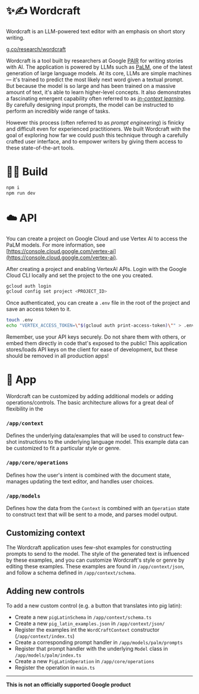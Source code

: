 # ✨✍️ Wordcraft

Wordcraft is an LLM-powered text editor with an emphasis on short story writing.

[g.co/research/wordcraft](http://g.co/research/wordcraft)

Wordcraft is a tool built by researchers at Google
[PAIR](https://pair.withgoogle.com/) for writing stories with AI. The
application is powered by LLMs such as
[PaLM](https://developers.generativeai.google/), one of the latest generation of
large language models. At its core, LLMs are simple machines — it's trained to
predict the most likely next word given a textual prompt. But because the model
is so large and has been trained on a massive amount of text, it's able to learn
higher-level concepts. It also demonstrates a fascinating emergent capability
often referred to as
[_in-context learning_](https://huggingface.co/blog/few-shot-learning-gpt-neo-and-inference-api).
By carefully designing input prompts, the model can be instructed to perform an
incredibly wide range of tasks.

However this process (often referred to as _prompt engineering_) is finicky and
difficult even for experienced practitioners. We built Wordcraft with the goal
of exploring how far we could push this technique through a carefully crafted
user interface, and to empower writers by giving them access to these
state-of-the-art tools.

# 👷‍♂️ Build

```bash
npm i
npm run dev
```

# ☁️ API

You can create a project on Google Cloud and use Vertex AI to access the PaLM
models. For more information, see
[https://console.cloud.google.com/vertex-ai](https://console.cloud.google.com/vertex-ai).

After creating a project and enabling VertexAI APIs. Login with the Google Cloud
CLI locally and set the project to the one you created.

```bash
gcloud auth login
gcloud config set project <PROJECT_ID>
```

Once authenticated, you can create a `.env` file in the root of the project and
save an access token to it.

```bash
touch .env
echo "VERTEX_ACCESS_TOKEN=\"$(gcloud auth print-access-token)\"" > .env
```

Remember, use your API keys securely. Do not share them with others, or embed
them directly in code that's exposed to the public! This application
stores/loads API keys on the client for ease of development, but these should be
removed in all production apps!

# 🤖 App

Wordcraft can be customized by adding additional models or adding
operations/controls. The basic architecture allows for a great deal of
flexibility in the

### `/app/context`

Defines the underlying data/examples that will be used to construct few-shot
instructions to the underlying language model. This example data can be
customized to fit a particular style or genre.

### `/app/core/operations`

Defines how the user's intent is combined with the document state, manages
updating the text editor, and handles user choices.

### `/app/models`

Defines how the data from the `Context` is combined with an `Operation` state to
construct text that will be sent to a mode, and parses model output.

## Customizing context

The Wordcraft application uses few-shot examples for constructing prompts to
send to the model. The style of the generated text is influenced by these
examples, and you can customize Wordcraft's style or genre by editing these
examples. These examples are found in `/app/context/json`, and follow a schema
defined in `/app/context/schema`.

## Adding new controls

To add a new custom control (e.g. a button that translates into pig latin):

- Create a new `pigLatinSchema` in `/app/context/schema.ts`
- Create a new `pig_latin_examples.json` in `/app/context/json/`
- Register the examples int the `WordCraftContext` constructor
  (`/app/context/index.ts`)
- Create a corresponding prompt handler in `/app/models/palm/prompts`
- Register that prompt handler with the underlying `Model` class in
  `/app/models/palm/index.ts`
- Create a new `PigLatinOperation` in `/app/core/operations`
- Register the operation in `main.ts`

<hr />

**This is not an officially supported Google product**
